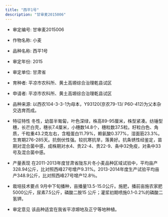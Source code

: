 ```yaml
---
title: "西平1号"
description: "甘审麦2015006"
---
```

* 审定编号:  甘审麦2015006

*  作物名称:  小麦

*  品种名称:  西平1号

*  审定年份:  2015

*  审定单位:  甘肃省

* 育种者:  平凉市农科所、黄土高塬综合治理乾县试区

*  申请者:  平凉市农科所、黄土高塬综合治理乾县试区

*  品种来源:  以西农104-3-3-1为母本，Y93120(京农79-13/ P60-412)为父本杂交选育而成。

*  特征特性
冬性，幼苗半匍匐，叶色深绿，株高89-95厘米，株型紧凑。纺锤型穗，长芒白壳，穗长7.4厘米，小穗数14.8个，穗粒数37.5粒。籽粒白色、角质，千粒重43.2克左右，含粗蛋白11.79%，赖氨酸0.377%，湿面筋23.3%。生育期276-285天。抗倒伏性强。较抗寒抗旱，落黄好。抗条锈性经鉴定，苗期对混合菌中感，成株期对水4、贵22-4、贵22-9、条中32免疫，对条中33号及混合菌中感。

*  产量表现
在2011-2013年度甘肃省陇东片冬小麦品种区域试验中，平均亩产328.94公斤，比对照西峰27号增产9.31%。2013-2014年度生产试验平均亩产348.9公斤，比对照西峰27号增产12.8％。

*  栽培技术要点
9月中下旬播种，亩播量13.5-15.0公斤。施肥，播前亩施农家肥5000公斤，尿素7.5公斤，磷酸二胺15 公斤；灌浆初期喷施0.1-0.2%的磷酸二氢钾。

*  审定意见
该品种适宜在我省平凉塬地及正宁等地种植。
